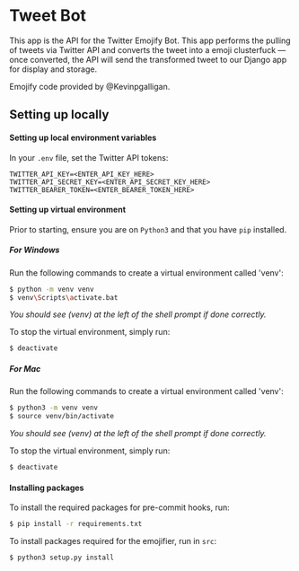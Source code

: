 # Tweet Bot

This app is the API for the Twitter Emojify Bot. This app performs the pulling of tweets via Twitter API and converts the tweet into a emoji clusterfuck — once converted, the API will send the transformed tweet to our Django app for display and storage.

Emojify code provided by @Kevinpgalligan.

## Setting up locally

#### Setting up local environment variables

In your `.env` file, set the Twitter API tokens:

```
TWITTER_API_KEY=<ENTER_API_KEY_HERE>
TWITTER_API_SECRET_KEY=<ENTER_API_SECRET_KEY_HERE>
TWITTER_BEARER_TOKEN=<ENTER_BEARER_TOKEN_HERE>
```

#### Setting up virtual environment

Prior to starting, ensure you are on `Python3` and that you have `pip` installed.

##### For Windows

Run the following commands to create a virtual environment called 'venv':

```sh
$ python -m venv venv
$ venv\Scripts\activate.bat
```

_You should see (venv) at the left of the shell prompt if done correctly._

To stop the virtual environment, simply run:

```sh
$ deactivate
```

##### For Mac

Run the following commands to create a virtual environment called 'venv':

```sh
$ python3 -m venv venv
$ source venv/bin/activate
```

_You should see (venv) at the left of the shell prompt if done correctly._

To stop the virtual environment, simply run:

```sh
$ deactivate
```

#### Installing packages

To install the required packages for pre-commit hooks, run:

```sh
$ pip install -r requirements.txt
```

To install packages required for the emojifier, run in `src`:

```sh
$ python3 setup.py install
```

